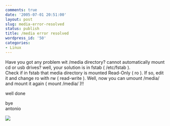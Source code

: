 ```yaml
---
comments: true
date: '2005-07-01 20:51:00'
layout: post
slug: media-error-resolved
status: publish
title: /media error resolved
wordpress_id: '50'
categories:
- Linux
---
```


Have you got any problem wit /media directory? cannot automatically mount cd or usb drives? well, your solution is in fstab ( /etc/fstab ).  
Check if in fstab that media directory is mounted Read-Only ( ro ). If so, edit it and change ro with rw ( read-write ). Well, now you can umount /media/ and mount it again ( mount /media/ )!!  
  
well done  
  
bye  
antonio

[![](http://www.feedburner.com/fb/images/pub/flchklt.gif)](http://feeds.feedburner.com/zekussuse)
